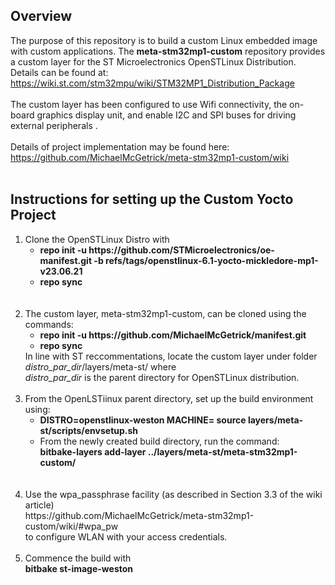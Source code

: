 ## Overview  
The purpose of this repository is to build a custom Linux embedded image with custom applications. The  <b>meta-stm32mp1-custom</b> repository provides a custom layer for the ST Microelectronics OpenSTLinux Distribution. Details can be found at: <br>
https://wiki.st.com/stm32mpu/wiki/STM32MP1_Distribution_Package
<br>
<br>
The custom layer has been configured to use Wifi connectivity, the on-board graphics display unit, and enable I2C and SPI buses for driving external peripherals .<br><br>
Details of project implementation may be found here: <br>
https://github.com/MichaelMcGetrick/meta-stm32mp1-custom/wiki
<br>
<br>
## Instructions for setting up the Custom Yocto Project

<ol>
<li>
Clone the OpenSTLinux Distro with <br>
<ul>
<li>
<b>repo init -u https://github.com/STMicroelectronics/oe-manifest.git -b refs/tags/openstlinux-6.1-yocto-mickledore-mp1-v23.06.21
</b>
</li>
<li>
<b>repo sync</b>
</li>
</ul>
</li>
<br>
<br> 
<li> 
The custom layer, meta-stm32mp1-custom, can be cloned using the commands: <br>
   
   <ul>
   	<li>
   		<b>repo init -u https://github.com/MichaelMcGetrick/manifest.git </b> <br>  
   	</li>
   	<li>
   		<b>repo sync </b><br>
   	</li>
   </ul>
   In line with ST reccommentations, locate the custom layer under folder <i>distro_par_dir</i>/layers/meta-st/ where <br>
   <i>distro_par_dir</i> is the parent directory for OpenSTLinux distribution.
</li>   
<br>
<li> 
From the OpenLSTiinux parent directory, set up the build environment using: <br>
   <ul>
   <li>
   <b>DISTRO=openstlinux-weston MACHINE=<stm32mp1> source layers/meta-st/scripts/envsetup.sh</b> 
   </li>
   <li>
   From the newly created build directory, run the command: <br>
   <b>bitbake-layers add-layer ../layers/meta-st/meta-stm32mp1-custom/</b>
   </li>
   </ul>
</li>
<br>


<br>
<li> 
Use the wpa_passphrase facility (as described in Section 3.3 of the wiki article)  <br>
https://github.com/MichaelMcGetrick/meta-stm32mp1-custom/wiki/#wpa_pw <br>
to configure WLAN with your access credentials. 
</li>
<br>
<li> 
Commence the build with <br>
  <b>bitbake st-image-weston</b>
</li>
<br>
<br>
</ol>   

